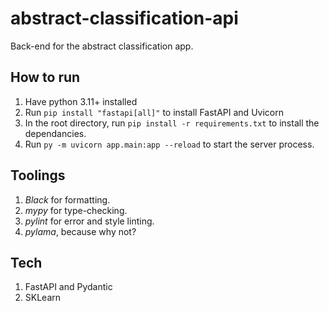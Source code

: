 # abstract-classification-api
Back-end for the abstract classification app. 

## How to run
1. Have python 3.11+ installed
2. Run `pip install "fastapi[all]"` to install FastAPI and Uvicorn
3. In the root directory, run `pip install -r requirements.txt` to install the dependancies.
4. Run `py -m uvicorn app.main:app --reload` to start the server process.

## Toolings
1. *Black* for formatting.
2. *mypy* for type-checking.
3. *pylint* for error and style linting.
4. *pylama*, because why not? 

## Tech
1. FastAPI and Pydantic
2. SKLearn

